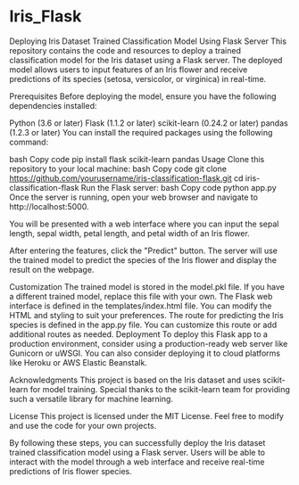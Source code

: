 # Iris_Flask
Deploying Iris Dataset Trained Classification Model Using Flask Server
This repository contains the code and resources to deploy a trained classification model for the Iris dataset using a Flask server. The deployed model allows users to input features of an Iris flower and receive predictions of its species (setosa, versicolor, or virginica) in real-time.

Prerequisites
Before deploying the model, ensure you have the following dependencies installed:

Python (3.6 or later)
Flask (1.1.2 or later)
scikit-learn (0.24.2 or later)
pandas (1.2.3 or later)
You can install the required packages using the following command:

bash
Copy code
pip install flask scikit-learn pandas
Usage
Clone this repository to your local machine:
bash
Copy code
git clone https://github.com/yourusername/iris-classification-flask.git
cd iris-classification-flask
Run the Flask server:
bash
Copy code
python app.py
Once the server is running, open your web browser and navigate to http://localhost:5000.

You will be presented with a web interface where you can input the sepal length, sepal width, petal length, and petal width of an Iris flower.

After entering the features, click the "Predict" button. The server will use the trained model to predict the species of the Iris flower and display the result on the webpage.

Customization
The trained model is stored in the model.pkl file. If you have a different trained model, replace this file with your own.
The Flask web interface is defined in the templates/index.html file. You can modify the HTML and styling to suit your preferences.
The route for predicting the Iris species is defined in the app.py file. You can customize this route or add additional routes as needed.
Deployment
To deploy this Flask app to a production environment, consider using a production-ready web server like Gunicorn or uWSGI. You can also consider deploying it to cloud platforms like Heroku or AWS Elastic Beanstalk.

Acknowledgments
This project is based on the Iris dataset and uses scikit-learn for model training. Special thanks to the scikit-learn team for providing such a versatile library for machine learning.

License
This project is licensed under the MIT License. Feel free to modify and use the code for your own projects.

By following these steps, you can successfully deploy the Iris dataset trained classification model using a Flask server. Users will be able to interact with the model through a web interface and receive real-time predictions of Iris flower species.
